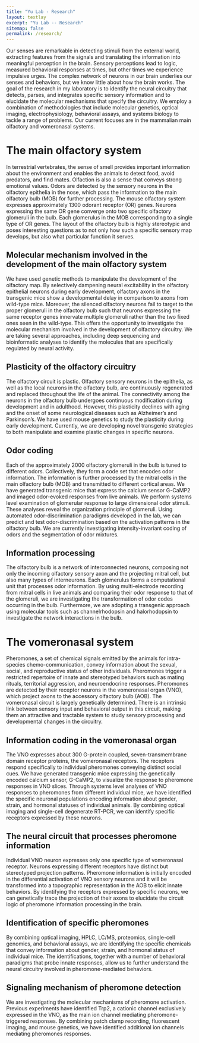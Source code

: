 ```yaml
---
title: "Yu Lab - Research"
layout: textlay
excerpt: "Yu Lab -- Research"
sitemap: false
permalink: /research/
---
```


Our senses are remarkable in detecting stimuli from the external world, extracting features from the signals and translating the information into meaningful perception in the brain. Sensory perceptions lead to logic, measured behavioral responses at times, but other times we experience impulsive urges.  The complex network of neurons in our brain underlies our senses and behaviors, but we know little about how the brain works. The goal of the research in my laboratory is to identify the neural circuitry that detects, parses, and integrates specific sensory information and to elucidate the molecular mechanisms that specify the circuitry. We employ a combination of methodologies that include molecular genetics, optical imaging, electrophysiology, behavioral assays, and systems biology to tackle a range of problems. Our current focuses are in the mammalian main olfactory and vomeronasal systems.

# The main olfactory system

In terrestrial vertebrates, the sense of smell provides important information about the environment and enables the animals to detect food, avoid predators, and find mates. Olfaction is also a sense that conveys strong emotional values. Odors are detected by the sensory neurons in the olfactory epithelia in the nose, which pass the information to the main olfactory bulb (MOB) for further processing. The mouse olfactory system expresses approximately 1300 odorant receptor (OR) genes. Neurons expressing the same OR gene converge onto two specific olfactory glomeruli in the bulb. Each glomerulus in the MOB corresponding to a single type of OR genes. The layout of the olfactory bulb is highly stereotypic and poses interesting questions as to not only how such a specific sensory map develops, but also what particular function it serves.

## Molecular mechanism involved in the development of the main olfactory system

We have used genetic methods to manipulate the development of the olfactory map. By selectively dampening neural excitability in the olfactory epithelial neurons during early development, olfactory axons in the transgenic mice show a developmental delay in comparison to axons from wild-type mice. Moreover, the silenced olfactory neurons fail to target to the proper glomeruli in the olfactory bulb such that neurons expressing the same receptor genes innervate multiple glomeruli rather than the two fixed ones seen in the wild-type. This offers the opportunity to investigate the molecular mechanism involved in the development of olfactory circuitry. We are taking several approaches, including deep sequencing and bioinformatic analyses to identify the molecules that are specifically regulated by neural activity.

## Plasticity of the olfactory circuitry

The olfactory circuit is plastic. Olfactory sensory neurons in the epithelia, as well as the local neurons in the olfactory bulb, are continuously regenerated and replaced throughout the life of the animal. The connectivity among the neurons in the olfactory bulb undergoes continuous modification during development and in adulthood. However, this plasticity declines with aging and the onset of some neurological diseases such as Alzheimer’s and Parkinson’s. We have used mouse genetics to study the plasticity during early development. Currently, we are developing novel transgenic strategies to both manipulate and examine plastic changes in specific neurons.

## Odor coding

Each of the approximately 2000 olfactory glomeruli in the bulb is tuned to different odors. Collectively, they form a code set that encodes odor information. The information is further processed by the mitral cells in the main olfactory bulb (MOB) and transmitted to different cortical areas. We have generated transgenic mice that express the calcium sensor G-CaMP2 and imaged odor-evoked responses from live animals. We perform systems level examination of glomerular response to large dimensional odor stimuli. These analyses reveal the organization principle of glomeruli. Using automated odor-discrimination paradigms developed in the lab, we can predict and test odor-discrimination based on the activation patterns in the olfactory bulb. We are currently investigating intensity-invariant coding of odors and the segmentation of odor mixtures.

## Information processing

The olfactory bulb is a network of interconnected neurons, composing not only the incoming olfactory sensory axon and the projecting mitral cell, but also many types of interneurons. Each glomerulus forms a computational unit that processes odor information. By using multi-electrode recording from mitral cells in live animals and comparing their odor response to that of the glomeruli, we are investigating the transformation of odor codes occurring in the bulb. Furthermore, we are adopting a transgenic approach using molecular tools such as channelrhodopsin and halorhodopsin to investigate the network interactions in the bulb.

# The vomeronasal system

Pheromones, a set of chemical signals emitted by the animals for intra-species chemo-communication, convey information about the sexual, social, and reproductive status of other individuals. Pheromones trigger a restricted repertoire of innate and stereotyped behaviors such as mating rituals, territorial aggression, and neuroendocrine responses. Pheromones are detected by their receptor neurons in the vomeronasal organ (VNO), which project axons to the accessory olfactory bulb (AOB). The vomeronasal circuit is largely genetically determined. There is an intrinsic link between sensory input and behavioral output in this circuit, making them an attractive and tractable system to study sensory processing and developmental changes in the circuitry.

## Information coding in the vomeronasal organ

The VNO expresses about 300 G-protein coupled, seven-transmembrane domain receptor proteins, the vomeronasal receptors. The receptors respond specifically to individual pheromones conveying distinct social cues. We have generated transgenic mice expressing the genetically encoded calcium sensor, G-CaMP2, to visualize the response to pheromone responses in VNO slices. Through systems level analyses of VNO responses to pheromones from different individual mice, we have identified the specific neuronal populations encoding information about gender, strain, and hormonal statuses of individual animals. By combining optical imaging and single-cell degenerate RT-PCR, we can identify specific receptors expressed by these neurons.

## The neural circuit that processes pheromone information

Individual VNO neuron expresses only one specific type of vomeronasal receptor. Neurons expressing different receptors have distinct but stereotyped projection patterns. Pheromone information is initially encoded in the differential activation of VNO sensory neurons and it will be transformed into a topographic representation in the AOB to elicit innate behaviors. By identifying the receptors expressed by specific neurons, we can genetically trace the projection of their axons to elucidate the circuit logic of pheromone information processing in the brain.

## Identification of specific pheromones

By combining optical imaging, HPLC, LC/MS, proteomics, siingle-cell genomics, and behavioral assays, we are identifying the specific chemicals that convey information about gender, strain, and hormonal status of individual mice. The identifications, together with a number of behavioral paradigms that probe innate responses, allow us to further understand the neural circuitry involved in pheromone-mediated behaviors.

## Signaling mechanism of pheromone detection

We are investigating the molecular mechanisms of pheromone activation. Previous experiments have identified Trp2, a cationic channel exclusively expressed in the VNO, as the main ion channel mediating pheromone-triggered responses. By combining patch clamp recording, fluorescent imaging, and mouse genetics, we have identified additional ion channels mediating pheromones responses.
